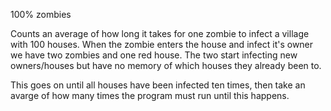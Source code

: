 100% zombies

Counts an average of how long it takes for one zombie to infect a village with 100 houses.
When the zombie enters the house and infect it's owner we have two zombies and one red house. 
The two start infecting new owners/houses but have no memory of which houses they already been to.

This goes on until all houses have been infected ten times, then take an avarge of how many times the 
program must run until this happens.
